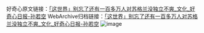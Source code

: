 好奇心原文链接：[「这世界」别忘了还有一百多万人对苏格兰没独立不爽_文化_好奇心日报-孙若空](https://www.qdaily.com/articles/2517.html)
WebArchive归档链接：[「这世界」别忘了还有一百多万人对苏格兰没独立不爽_文化_好奇心日报-孙若空](http://web.archive.org/web/20190623151204/https://www.qdaily.com/articles/2517.html)
![image](http://ww3.sinaimg.cn/large/007d5XDply1g3v68fv6arj30u03n24qp)